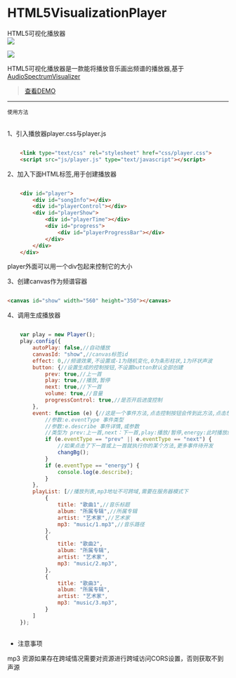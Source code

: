 # HTML5VisualizationPlayer
HTML5可视化播放器
<br>
![](https://poppinrubo.github.io/HTML5VisualizationPlayer/images/demo.gif)  

![](https://poppinrubo.github.io/HTML5VisualizationPlayer/images/demo3.png)  

HTML5可视化播放器是一款能将播放音乐画出频谱的播放器,基于[AudioSpectrumVisualizer](https://github.com/Poppinrubo/AudioSpectrumVisualizer "音频可视化插件")  
<br>

> [查看DEMO](https://www.hiphopbl.com/radio/ "街舞部落,街舞音乐电台")  

<hr>

`使用方法`

<br>
1、引入播放器player.css与player.js

``` html

    <link type="text/css" rel="stylesheet" href="css/player.css">
    <script src="js/player.js" type="text/javascript"></script>    
```
2、加入下面HTML标签,用于创建播放器

``` html

    <div id="player">
        <div id="songInfo"></div>
        <div id="playerControl"></div>
        <div id="playerShow">
            <div id="playerTime"></div>
            <div id="progress">
                <div id="playerProgressBar"></div>
            </div>
        </div>
    </div>    
```
player外面可以用一个div包起来控制它的大小

3、创建canvas作为频谱容器
``` html

<canvas id="show" width="560" height="350"></canvas>
```

4、调用生成播放器

``` javascript

    var play = new Player();
    play.config({
        autoPlay: false,//自动播放
        canvasId: "show",//canvas标签id
        effect: 0,//频谱效果,不设置或-1为随机变化,0为条形柱状,1为环状声波
        button: {//设置生成的控制按钮,不设置button默认全部创建
            prev: true,//上一首
            play: true,//播放,暂停
            next: true,//下一首
            volume: true,//音量
            progressControl: true,//是否开启进度控制
        },
        event: function (e) {//这是一个事件方法,点击控制按钮会传到此方法,点击想要扩展可以写在这个事件方法里
            //参数:e.eventType 事件类型
            //参数:e.describe 事件详情,或参数
            //类型为 prev:上一首,next：下一首,play:播放/暂停,energy:此时播放的能量值,时刻变化,值在e.describe里
            if (e.eventType == "prev" || e.eventType == "next") {
                //如果点击了下一首或上一首就执行你的某个方法,更多事件待开发
                changBg();
            }
            if (e.eventType == "energy") {
                console.log(e.describe);
            }
        },
        playList: [//播放列表,mp3地址不可跨域,需要在服务器模式下
            {
                title: "歌曲1",//音乐标题
                album: "所属专辑",//所属专辑
                artist: "艺术家",//艺术家
                mp3: "music/1.mp3",//音乐路径
            },
            {
                title: "歌曲2",
                album: "所属专辑",
                artist: "艺术家",
                mp3: "music/2.mp3",
            },
            {
                title: "歌曲3",
                album: "所属专辑",
                artist: "艺术家",
                mp3: "music/3.mp3",
            }
        ]
    });
    
```

* 注意事项

mp3 资源如果存在跨域情况需要对资源进行跨域访问CORS设置，否则获取不到声源
